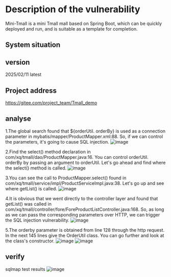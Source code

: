 # Description of the vulnerability
Mini-Tmall is a mini Tmall mall based on Spring Boot, which can be quickly deployed and run, and is suitable as a template for completion.
## System situation
## version
2025/02/11 latest
## Project address
https://gitee.com/project_team/Tmall_demo

## analyse
1.The global search found that ${orderUtil. orderBy} is used as a connection parameter in mybatis/mapper/ProductMapper.xml:88.  So, if we can control the parameters, it's going to cause SQL injection.
![image](https://github.com/user-attachments/assets/2605c63d-2d6d-4247-80df-b93339a65ce8)

2.Find the select() method declaration in com/xq/tmall/dao/ProductMapper.java:16.  You can control orderUtil. orderBy by passing an argument to orderUtil.  Let's go ahead and find where the select() method is called.
![image](https://github.com/user-attachments/assets/cbdac2e6-74d2-44a4-89fb-b5050ea0de26)

3.You can see the call to ProductMapper.select() found in com/xq/tmall/service/impl/ProductServiceImpl.java:38. Let's go up and see where getList() is called.
![image](https://github.com/user-attachments/assets/3454b37a-90d8-48c2-bf44-11b675bbe8b4)

4.It is obvious that we went directly to the controller layer and found that getList() was called in com/xq/tmall/controller/fore/ForeProductListController.java:168.  So, as long as we can pass the corresponding parameters over HTTP, we can trigger the SQL injection vulnerability.
![image](https://github.com/user-attachments/assets/16470dc7-ef6d-4b79-b30f-9691867247ca)

5.The orderby parameter is obtained from line 128 through the http request.  In the next 145 lines give the OrderUtil class.  You can go further and look at the class's constructor.
![image](https://github.com/user-attachments/assets/e3e99996-7874-4780-bf77-900170176242)
![image](https://github.com/user-attachments/assets/393d9132-0669-49c5-9a74-43e912a58ab2)
## verify
sqlmap test results
![image](https://github.com/user-attachments/assets/d1c33aa8-8ad3-42b2-9591-81cbdad45f71)


